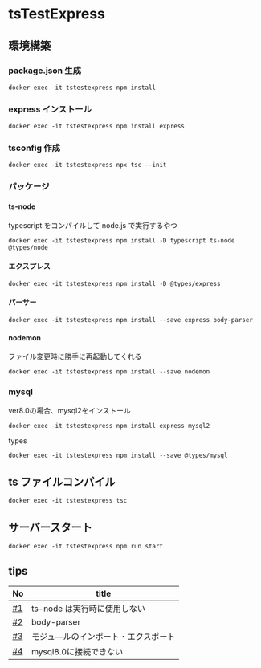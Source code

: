 # tsTestExpress

## 環境構築

### package.json 生成

```
docker exec -it tstestexpress npm install
```

### express インストール

```
docker exec -it tstestexpress npm install express
```

### tsconfig 作成

```
docker exec -it tstestexpress npx tsc --init
```

### パッケージ

#### ts-node

typescript をコンパイルして node.js で実行するやつ

```
docker exec -it tstestexpress npm install -D typescript ts-node @types/node
```

#### エクスプレス

```
docker exec -it tstestexpress npm install -D @types/express
```

#### パーサー

```
docker exec -it tstestexpress npm install --save express body-parser
```

#### nodemon

ファイル変更時に勝手に再起動してくれる

```
docker exec -it tstestexpress npm install --save nodemon
```

### mysql
ver8.0の場合、mysql2をインストール
```
docker exec -it tstestexpress npm install express mysql2
```

types
```
docker exec -it tstestexpress npm install --save @types/mysql
```

## ts ファイルコンパイル

```
docker exec -it tstestexpress tsc
```

## サーバースタート

```
docker exec -it tstestexpress npm run start
```

## tips

| No                                                         | title                               |
| ---------------------------------------------------------- | ----------------------------------- |
| [#1](https://github.com/cossack910/tsTestExpress/issues/1) | ts-node は実行時に使用しない        |
| [#2](https://github.com/cossack910/tsTestExpress/issues/2) | body-parser                         |
| [#3](https://github.com/cossack910/tsTestExpress/issues/3) | モジュ―ルのインポート・エクスポート |
| [#4](https://github.com/cossack910/tsTestExpress/issues/4) | mysql8.0に接続できない |
